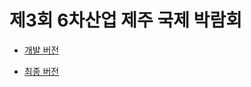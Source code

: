 # 제3회 6차산업 제주 국제 박람회

* [개발 버전](http://dkdlel.github.io/jeju_develop/)

* [최종 버전](http://6farming-plus-jeju.com/)